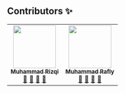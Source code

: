 
## Contributors ✨

<!-- ALL-CONTRIBUTORS-LIST:START - Do not remove or modify this section -->
<!-- prettier-ignore-start -->
<!-- markdownlint-disable -->
<table>
  <tr>
     <td align="center"><a href="#"><img src="https://avatars3.githubusercontent.com/u/61678517?s=400&v=4" width="100px;" alt=""/><br /><sub><b>Muhammad Rizqi</b></sub></a><br /><a href="#" title="Link Repo">🔗</a> <a href="#" title="Documentation">📖</a> <a href="#" title="Profile">👀</a> <a href="#" title="Talks">📢</a></td>
      <td align="center"><a href="#"><img src="https://avatars3.githubusercontent.com/u/61678517?s=400&v=4" width="100px;" alt=""/><br /><sub><b>Muhammad Rafly</b></sub></a><br /><a href="#" title="Link Repo">🔗</a> <a href="#" title="Documentation">📖</a> <a href="#" title="Profile">👀</a> <a href="#" title="Talks">📢</a></td>
</table>

<!-- markdownlint-enable -->
<!-- prettier-ignore-end -->
<!-- ALL-CONTRIBUTORS-LIST:END -->